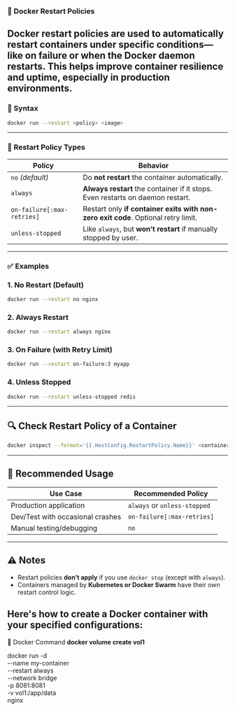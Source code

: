 ### 🚀 Docker Restart Policies

Docker **restart policies** are used to **automatically restart containers** under specific conditions—like on failure or when the Docker daemon restarts. This helps improve **container resilience and uptime**, especially in production environments.
---
### 🔧 Syntax

```bash
docker run --restart <policy> <image>
```
---

### 🔄 Restart Policy Types

| Policy                 | Behavior                                                                 |
|------------------------|--------------------------------------------------------------------------|
| `no` *(default)*       | Do **not restart** the container automatically.                          |
| `always`               | **Always restart** the container if it stops. Even restarts on daemon restart. |
| `on-failure[:max-retries]` | Restart only **if container exits with non-zero exit code**. Optional retry limit. |
| `unless-stopped`       | Like `always`, but **won’t restart** if manually stopped by user.       |

---
### ✅ Examples

### 1. No Restart (Default)
```bash
docker run --restart no nginx
```
### 2. Always Restart
```bash
docker run --restart always nginx
```

### 3. On Failure (with Retry Limit)
```bash
docker run --restart on-failure:3 myapp
```

### 4. Unless Stopped
```bash
docker run --restart unless-stopped redis
```
---
## 🔍 Check Restart Policy of a Container

```bash
docker inspect --format='{{.HostConfig.RestartPolicy.Name}}' <container_name_or_id>
```
---

## 📌 Recommended Usage

| Use Case                        | Recommended Policy     |
|---------------------------------|------------------------|
| Production application          | `always` or `unless-stopped` |
| Dev/Test with occasional crashes| `on-failure[:max-retries]` |
| Manual testing/debugging        | `no`                   |

---
## ⚠️ Notes
- Restart policies **don’t apply** if you use `docker stop` (except with `always`).
- Containers managed by **Kubernetes or Docker Swarm** have their own restart control logic.
## Here's how to create a Docker container with your specified configurations:
🧱 Docker Command
**docker volume create vol1**

docker run -d \
  --name my-container \
  --restart always \
  --network bridge \
  -p 8081:8081 \
  -v vol1:/app/data \
  nginx

